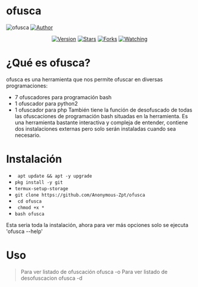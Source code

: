 # ofusca
![ofusca](https://blog.reaccionestudio.com/wp-content/uploads/2013/04/ofuscar_javascript.png) 
<a href="https://github.com/Anonymous-Zpt"><img title="Author" src="https://img.shields.io/badge/Author-Anonymous%20Zpt-svg?style=for-the-badge&logo=github"></a>
<div align="center">
<a href="#"><img title="Version" src="https://img.shields.io/badge/Version-0.2-green.svg?style=flat-square"></a>
<a href="https://github.com/Anonymous-Zpt/ofusca/stargazers/"><img title="Stars" src="https://img.shields.io/github/stars/Anonymous-Zpt/ofusca?color=red&style=flat-square"></a>
<a href="https://github.com/Anonymous-Zpt/ofusca/network/members"><img title="Forks" src="https://img.shields.io/github/forks/Anonymous-Zpt/ofusca?color=red&style=flat-square"></a>
<a href="https://github.com/Anonymous-Zpt/ofusca/watchers"><img title="Watching" src="https://img.shields.io/github/watchers/Anonymous-Zpt/ofusca?label=Watchers&color=blue&style=flat-square"></a>
</div>

# ¿Qué es ofusca? 

ofusca es una herramienta que nos permite ofuscar en diversas programaciones:
- 7 ofuscadores para programación bash
- 1 ofuscador para python2 
- 1 ofuscador para php
También tiene la función de desofuscado de todas las ofuscaciones de programación bash situadas en la herramienta. 
Es una herramienta bastante interactiva y compleja de entender, contiene dos instalaciones externas pero solo serán instaladas cuando sea necesario. 

# Instalación 

* ` apt update && apt -y upgrade` 
* ` pkg install -y git `
* ` termux-setup-storage `
* ` git clone https://github.com/Anonymous-Zpt/ofusca `
* ` cd ofusca`
* ` chmod +x *`
* ` bash ofusca `

Esta seria toda la instalación, ahora para ver más opciones solo se ejecuta 'ofusca --help'
# Uso
> Para ver listado de ofuscación
   ofusca -o
> Para ver listado de desofuscacion
ofusca -d 

